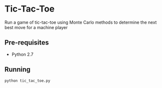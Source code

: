 # Tic-Tac-Toe
Run a game of tic-tac-toe using Monte Carlo methods to determine the next best move for a machine player

## Pre-requisites
* Python 2.7

## Running
`python tic_tac_toe.py`